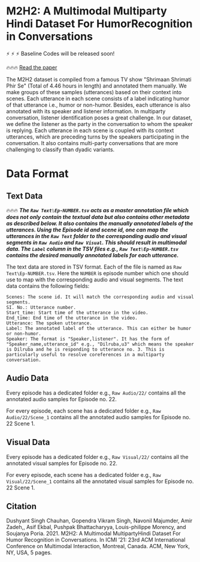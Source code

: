 # M2H2: A Multimodal Multiparty Hindi Dataset For HumorRecognition in Conversations

:zap: :zap: :zap: Baseline Codes will be released soon!

:fire::fire::fire: [Read the paper](./)

The M2H2 dataset is compiled from a famous TV show "Shrimaan Shrimati Phir Se" (Total of 4.46 hours in length) and annotated them manually. We make groups of these samples (utterances) based on their context into scenes. Each utterance in each scene consists of a label indicating humor of that utterance i.e., humor or non-humor. Besides, each utterance is also annotated with its speaker and listener information. In multiparty conversation, listener identification poses a great challenge. In our dataset, we define the listener as the party in the conversation to whom the speaker is replying. Each utterance in each scene is coupled with its context utterances, which are preceding turns by the speakers participating in the conversation. It also contains multi-party conversations that are more challenging to classify than dyadic variants.

# Data Format

## Text Data

:fire::fire::fire: ***The ``Raw Text\Ep-NUMBER.tsv`` acts as a master annotation file which does not only contain the textual data but also contains other metadata as described below. It also contains the manually annotated labels of the utterances. Using the Episode id and scene id, one can map the utterances in the ``Raw Text`` folder to the corresponding audio and visual segments in ``Raw Audio`` and ``Raw Visual``. This should result in multimodal data. The ``Label`` column in the TSV files e.g., ``Raw Text\Ep-NUMBER.tsv`` contains the desired manually annotated labels for each utterance.***

The text data are stored in TSV format. Each of the file is named as ``Raw Text\Ep-NUMBER.tsv``. Here the ``NUMBER`` is episode number which one should use to map with the corresponding audio and visual segments. The text data contains the following fields:

```
Scenes: The scene id. It will match the corresponding audio and visual segments.
SI. No.: Utterance number.
Start_time: Start time of the utterance in the video.
End_time: End time of the utterance in the video.
Utterance: The spoken utterance.
Label: The annotated label of the utterance. This can either be humor or non-humor.
Speaker: The format is "Speaker,listener". It has the form of "Speaker_name,utterance_id" e.g., "Dilruba,u3" which means the speaker is Dilruba and he is responding to utterance no. 3. This is particularly useful to resolve coreferences in a multiparty conversation.
```
## Audio Data

Every episode has a dedicated folder e.g., ``Raw Audio/22/`` contains all the annotated audio samples for Episode no. 22.

For every episode, each scene has a dedicated folder e.g., ``Raw Audio/22/Scene_1`` contains all the annotated audio samples for Episode no. 22 Scene 1.

## Visual Data

Every episode has a dedicated folder e.g., ``Raw Visual/22/`` contains all the annotated visual samples for Episode no. 22.

For every episode, each scene has a dedicated folder e.g., ``Raw Visual/22/Scene_1`` contains all the annotated visual samples for Episode no. 22 Scene 1.

## Citation

Dushyant Singh Chauhan, Gopendra Vikram Singh, Navonil Majumder, Amir Zadeh,, Asif Ekbal, Pushpak Bhattacharyya, Louis-philippe Morency, and Soujanya Poria. 2021. M2H2: A Multimodal MultipartyHindi Dataset For Humor Recognition in Conversations. In ICMI ’21: 23rd ACM International Conference on Multimodal Interaction, Montreal, Canada.
ACM, New York, NY, USA, 5 pages.
